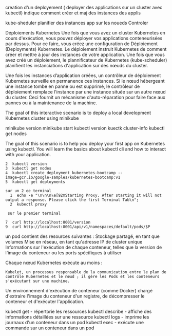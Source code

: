 

creation d'un deployement ( deployer des applications sur un cluster avec kubectl)
  indique comment créer et maj des instances des applis
  
 kube-sheduler planifier des instances app sur les noueds
 Controler
 
 Déploiements Kubernetes
Une fois que vous avez un cluster Kubernetes en cours d'exécution, vous pouvez déployer vos applications conteneurisées par dessus. 
Pour ce faire, vous créez une configuration de Déploiement (Deployments) Kubernetes. 
Le déploiement instruit Kubernetes de comment créer et mettre à jour des instances de votre application. 
Une fois que vous avez créé un déploiement, le plannificateur de Kubernetes (kube-scheduler) planifient les instanciations d'application sur des nœuds du cluster.

Une fois les instances d’application créées, un contrôleur de déploiement Kubernetes surveille en permanence ces instances. 
Si le nœud hébergeant une instance tombe en panne ou est supprimé, le contrôleur de déploiement remplace l'instance par une instance située sur un autre nœud du cluster. 
Ceci fournit un mécanisme d'auto-réparation pour faire face aux pannes ou à la maintenance de la machine.


The goal of this interactive scenario is to deploy a local development Kubernetes cluster using minikube

minikube version
minikube start
kubectl version
kuectk cluster-info
kubectl get nodes



The goal of this scenario is to help you deploy your first app on Kubernetes using kubectl. You will learn the basics about kubectl cli and how to interact with your application.

    2  kubectl version
    3  kubectl get nodes
    4  kubectl create deployment kubernetes-bootcamp --image=gcr.io/google-samples/kubernetes-bootcamp:v1
    5  kubectl get deployments
    
    sur un 2 ee terminal
      1  echo -e "\n\n\n\e[92mStarting Proxy. After starting it will not output a response. Please click the first Terminal Tab\n"; 
      2  kubectl proxy

     sur le premier terminal
  
    7  curl http://localhost:8001/version
    9  curl http://localhost:8001/api/v1/namespaces/default/pods/$P
    
  un pod contient des resources suivantes :
   Stockage partagé, en tant que volumes
    Mise en réseau, en tant qu'adresse IP de cluster unique
    Informations sur l'exécution de chaque conteneur, telles que la version de l'image du conteneur ou les ports spécifiques à utiliser
    
  Chaque nœud Kubernetes exécute au moins :

    Kubelet, un processus responsable de la communication entre le plan de contrôle Kubernetes et le nœud ; il gère les Pods et les conteneurs s'exécutant sur une machine.
Un environnement d'exécution de conteneur (comme Docker) chargé d'extraire l'image du conteneur d'un registre, de décompresser le conteneur et d'exécuter l'application.

kubectl get - répertorie les ressources
kubectl describe - affiche des informations détaillées sur une ressource
kubectl logs - imprime les journaux d'un conteneur dans un pod
kubectl exec - exécute une commande sur un conteneur dans un pod 
